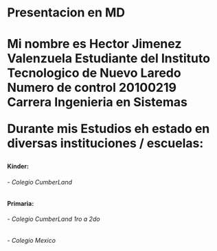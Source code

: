 <h1> Presentacion en MD <h1>


Mi nombre es **Hector Jimenez Valenzuela** 
Estudiante del **Instituto Tecnologico de Nuevo Laredo** 
Numero de control **20100219** 
Carrera **Ingenieria en Sistemas**

Durante mis Estudios eh estado en diversas instituciones / escuelas:
####  Kinder: 
###### - Colegio CumberLand 
####  Primaria: 
###### - Colegio CumberLand 1ro a 2do 
###### - Colegio Mexico



